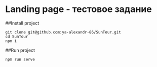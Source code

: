 # Landing page - тестовое задание



##Install project

```
git clone git@github.com:ya-alexandr-86/SunTour.git
cd SunTour
npm i
```

##Run project

```
npm run serve
```
